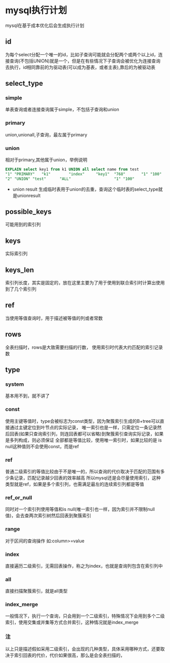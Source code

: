 # mysql执行计划
mysql在基于成本优化后会生成执行计划
## id
为每个select分配一个唯一的id，比如子查询可能就会分配两个或两个以上id，连接查询(不包括UNION)就是一个，但是在有些情况下子查询会被优化为连接查询去执行，id相同靠前的为驱动表(可以成为基表，或者主表),靠后的为被驱动表
## select_type
### simple
单表查询或者连接查询属于simple，不包括子查询和union
### primary
union,unionall,子查询，最左属于primary
### union
相对于primary,其他属于union，举例说明
```sql
EXPLAIN select key1 from k1 UNION all select name from test
"1"	"PRIMARY"	"k1"		"index"		"key1"	"768"		"1"	"100"	"Using index"
"2"	"UNION"	"test"		"ALL"					"1"	"100"	
```
- union result
生成临时表用于union的去重，查询这个临时表的select_type就是unionresult
## possible_keys
可能用到的索引列
## keys
实际索引列
## keys_len
索引列长度，其实是固定的，放在这里主要为了用于使用到联合索引时计算出使用到了几个索引列
## ref
当使用等值查询时，用于描述被等值的列或者常数
## rows
全表扫描时，rows是大致需要扫描的行数， 使用索引时代表大约匹配的索引记录数
## type
### system
基本用不到，就不讲了
### const
使用主键等值时，type会被标志为const类型，因为聚簇索引生成的B+tree可以直接通过主键定位到叶节点的实际记录，
唯一索引也是一样，只需定位一条记录然后回表(如果只查询索引列，则连回表都可以省略)到聚簇索引查询实际记录，如果是多列构成，则必须保证
全部都是等值比较，使用唯一索引时，如果比较的是 is null这种值则不会使用const，而是ref
### ref
普通二级索引的等值比较由于不是唯一的，所以查询的代价取决于匹配的范围有多少条记录，匹配记录越少回表的效率越高
所以mysql还是会尽量使用索引，这种类型就是ref，如果是多个索引列，也需满足最左的连续索引列都是等值
### ref_or_null
同时对一个索引列使用等值和is null(唯一索引也一样，因为索引并不限制null值)，会去查两次索引树然后回表到聚簇索引
### range
 对于区间的查询操作 如:column>=value
### index
直接遍历二级索引，无需回表操作，称之为index，也就是查询列包含在索引列中
### all
直接扫描聚簇索引，就是all类型
### index_merge
一般情况下，执行一个查询，只会用到一个二级索引，特殊情况下会用到多个二级索引，使用交集或并集等方式合并索引，这种情况就是index_merge
### 注
以上只是描述假如采用二级索引，会出现的几种类型，具体采用哪种方式，还要取决于索引回表的代价，代价如果很高，那么是会全表扫描的，
